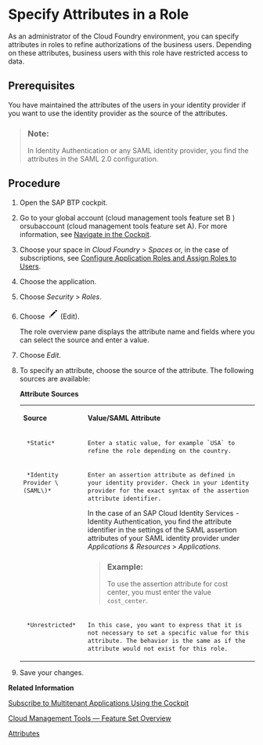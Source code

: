 <!-- loio4827f0bbe27d459fad8342896d4e569b -->

# Specify Attributes in a Role

As an administrator of the Cloud Foundry environment, you can specify attributes in roles to refine authorizations of the business users. Depending on these attributes, business users with this role have restricted access to data.



<a name="loio4827f0bbe27d459fad8342896d4e569b__prereq_dm3_wjq_wcb"/>

## Prerequisites

You have maintained the attributes of the users in your identity provider if you want to use the identity provider as the source of the attributes.

> ### Note:  
> In Identity Authentication or any SAML identity provider, you find the attributes in the SAML 2.0 configuration.



## Procedure

1.  Open the SAP BTP cockpit.

2.  Go to your global account \(cloud management tools feature set B \) orsubaccount \(cloud management tools feature set A\). For more information, see [Navigate in the Cockpit](navigate-in-the-cockpit-0874895.md).

3.  Choose your space in *Cloud Foundry* \> *Spaces* or, in the case of subscriptions, see [Configure Application Roles and Assign Roles to Users](configure-application-roles-and-assign-roles-to-users-56a7153.md).

4.  Choose the application.

5.  Choose *Security* \> *Roles*.

6.  Choose ![](images/Edit_Icon_abfe424.png) \(Edit\).

    The role overview pane displays the attribute name and fields where you can select the source and enter a value.

7.  Choose *Edit*.

8.  To specify an attribute, choose the source of the attribute. The following sources are available:

    **Attribute Sources**


    <table>
    <tr>
    <th valign="top">

    Source


    
    </th>
    <th valign="top">

    Value/SAML Attribute


    
    </th>
    </tr>
    <tr>
    <td valign="top">
    
         *Static* 


    
    </td>
    <td valign="top">
    
        Enter a static value, for example `USA` to refine the role depending on the country.


    
    </td>
    </tr>
    <tr>
    <td valign="top">
    
         *Identity Provider \(SAML\)* 


    
    </td>
    <td valign="top">
    
        Enter an assertion attribute as defined in your identity provider. Check in your identity provider for the exact syntax of the assertion attribute identifier.

    In the case of an SAP Cloud Identity Services - Identity Authentication, you find the attribute identifier in the settings of the SAML assertion attributes of your SAML identity provider under *Applications & Resources* \> *Applications*.

    > ### Example:  
    > To use the assertion attribute for cost center, you must enter the value `cost_center`.


    
    </td>
    </tr>
    <tr>
    <td valign="top">
    
         *Unrestricted* 


    
    </td>
    <td valign="top">
    
        In this case, you want to express that it is not necessary to set a specific value for this attribute. The behavior is the same as if the attribute would not exist for this role.


    
    </td>
    </tr>
    </table>
    
9.  Save your changes.


**Related Information**  


[Subscribe to Multitenant Applications Using the Cockpit](subscribe-to-multitenant-applications-using-the-cockpit-7a3e396.md "Subscribe to multitenant applications from the Subscriptions page in the SAP BTP cockpit.")

[Cloud Management Tools — Feature Set Overview](../10-concepts/cloud-management-tools-feature-set-overview-caf4e4e.md "Cloud management tools represent the group of technologies designed for managing SAP BTP.")

[Attributes](attributes-713f52a.md "Attributes use information that is specific to the user, for example the user's country. If the application developer in the Cloud Foundry environment of SAP BTP has created a country attribute to a role, this restricts the data a business user can see based on this attribute.")

